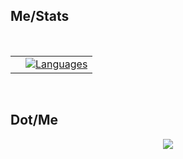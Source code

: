 ## **Me/Stats**
<table>
</br>
  <tr>
    <td>
      <a href="https://github.com/sum0fItAll"><img alt="" src="https://github-readme-stats.vercel.app/api?username=sum0fItAll&show_icons=true&count_private=true&theme=gruvbox&hide_border=true&bg_color=1d2a3a" /></a>
    </td>
    <td>
      <a href="https://github.com/sum0fItAll"><img alt="Languages" src="https://github-readme-stats.vercel.app/api/top-langs/?username=sum0fItAll&langs_count=8&count_private=true&layout=compact&theme=gruvbox&hide_border=true&bg_color=1d2a3a"/></a>
    </td>
  </tr>
</table>
</br>

## **Dot/Me**

<p align="center">
  <a href = "https://github.com/sum0fItAll"><img src="https://img.icons8.com/fluent/48/000000/github.png"/>
</p>
